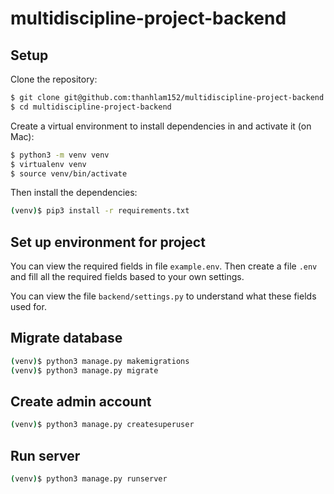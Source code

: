 # multidiscipline-project-backend

## Setup

Clone the repository:

```sh
$ git clone git@github.com:thanhlam152/multidiscipline-project-backend.git
$ cd multidiscipline-project-backend
```

Create a virtual environment to install dependencies in and activate it (on Mac):
```sh
$ python3 -m venv venv
$ virtualenv venv
$ source venv/bin/activate
```

Then install the dependencies:
```sh
(venv)$ pip3 install -r requirements.txt
```
## Set up environment for project
You can view the required fields in file `example.env`.
Then create a file `.env` and fill all the required fields based to your own settings.

You can view the file `backend/settings.py` to understand what these fields used for.


## Migrate database

```sh
(venv)$ python3 manage.py makemigrations
(venv)$ python3 manage.py migrate
```

## Create admin account
```sh
(venv)$ python3 manage.py createsuperuser
```

## Run server
```sh
(venv)$ python3 manage.py runserver
```
